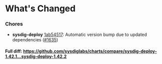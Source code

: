 # What's Changed

### Chores
- **sysdig-deploy** [1ab54517](https://github.com/sysdiglabs/charts/commit/1ab5451766e4a00e63fc7ce7dc19fb88a26c79b2): Automatic version bump due to updated dependencies ([#1635](https://github.com/sysdiglabs/charts/issues/1635))
#### Full diff: https://github.com/sysdiglabs/charts/compare/sysdig-deploy-1.42.1...sysdig-deploy-1.42.2
